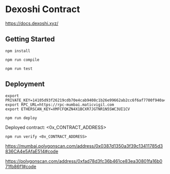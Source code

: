 # Dexoshi Contract

https://docs.dexoshi.xyz/

## Getting Started

`npm install`

`npm run compile`

`npm run test`

## Deployment

```
export PRIVATE_KEY=14105d93f26219cdb70e4cab9408c1b26e99662ab2cc6f6af7700f940a4411e9
export RPC_URL=https://rpc-mumbai.maticvigil.com
export ETHERSCAN_KEY=XMFCFQKZN4X1BCXR7JGTNR1N5SWC3UI1CV
```

`npm run deploy`

Deployed contract: <0x_CONTRACT_ADDRESS>

`npm run verify <0x_CONTRACT_ADDRESS>`

https://mumbai.polygonscan.com/address/0x0387d1350a3f39c13411785d3836CA4e5AfaE514#code

https://polygonscan.com/address/0xfad78d3fc36b461ce83ea30801fa16b071fb86f1#code